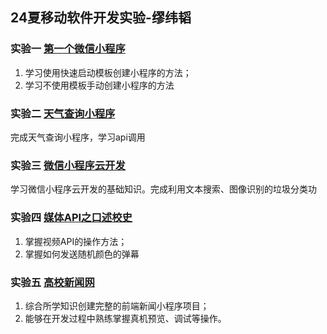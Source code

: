 ## 24夏移动软件开发实验-缪纬韬

### 实验一 [第一个微信小程序](https://github.com/spchara/remote-software-develop-lab/blob/main/%E5%AE%9E%E9%AA%8C%E6%8A%A5%E5%91%8A/%E5%AE%9E%E9%AA%8C%E4%B8%80.md)
1. 学习使用快速启动模板创建小程序的方法；
2. 学习不使用模板手动创建小程序的方法


### 实验二 [天气查询小程序](https://github.com/spchara/remote-software-develop-lab/blob/main/%E5%AE%9E%E9%AA%8C%E6%8A%A5%E5%91%8A/%E5%AE%9E%E9%AA%8C%E4%BA%8C.md)
完成天气查询小程序，学习api调用

### 实验三 [微信小程序云开发](https://github.com/spchara/remote-software-develop-lab/blob/main/%E5%AE%9E%E9%AA%8C%E6%8A%A5%E5%91%8A/%E5%AE%9E%E9%AA%8C%E4%B8%89.md)
学习微信小程序云开发的基础知识。完成利用文本搜索、图像识别的垃圾分类功

### 实验四 [媒体API之口述校史](https://github.com/spchara/remote-software-develop-lab/blob/main/%E5%AE%9E%E9%AA%8C%E6%8A%A5%E5%91%8A/%E5%AE%9E%E9%AA%8C%E5%9B%9B.md)
1. 掌握视频API的操作方法；
2. 掌握如何发送随机颜色的弹幕

### 实验五 [高校新闻网](https://github.com/spchara/remote-software-develop-lab/blob/main/%E5%AE%9E%E9%AA%8C%E6%8A%A5%E5%91%8A/%E5%AE%9E%E9%AA%8C%E4%BA%94.md)
1. 综合所学知识创建完整的前端新闻小程序项目；
2. 能够在开发过程中熟练掌握真机预览、调试等操作。

